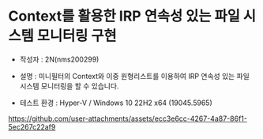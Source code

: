 # Context를 활용한 IRP 연속성 있는 파일 시스템 모니터링 구현

* 작성자 : 2N(nms200299)

* 설명 : 미니필터의 Context와 이중 원형리스트를 이용하여
IRP 연속성 있는 파일 시스템 모니터링을 할 수 있습니다.

* 테스트 환경 : Hyper-V / Windows 10 22H2 x64 (19045.5965)

https://github.com/user-attachments/assets/ecc3e6cc-4267-4a87-86f1-5ec267c22af9
